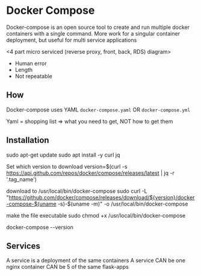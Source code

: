 # Docker Compose

Docker-compose is an open source tool to create and run multiple docker containers with a single command. 
More work for a singular container deployment, but useful for multi service applications

<4 part micro serviced (reverse proxy, front, back, RDS) diagram>
- Human error
- Length
- Not repeatable

## How

Docker-compose uses YAML
`docker-compose.yaml` OR `docker-compose.yml`

Yaml = shopping list => what you need to get, NOT how to get them

## Installation

sudo apt-get update
sudo apt install -y curl jq

Set which version to download
version=$(curl -s https://api.github.com/repos/docker/compose/releases/latest | jq -r '.tag_name')

download to /usr/local/bin/docker-compose
sudo curl -L "https://github.com/docker/compose/releases/download/${version}/docker-compose-$(uname -s)-$(uname -m)" -o /usr/local/bin/docker-compose

make the file executable
sudo chmod +x /usr/local/bin/docker-compose

docker-compose --version

## Services 

A service is a deployment of the same containers
A service CAN be one nginx container
CAN be 5 of the same flask-apps
